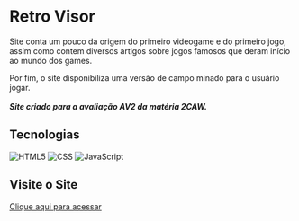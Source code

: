 # Retro Visor

Site conta um pouco da origem do primeiro videogame e do primeiro jogo, assim como contem diversos 
artigos sobre jogos famosos que deram início ao mundo dos games.

Por fim, o site disponibiliza uma versão de campo minado para o usuário jogar.
\
\
***Site criado para a avaliação AV2 da matéria 2CAW.***

## Tecnologias

![HTML5](https://img.shields.io/badge/-HTML5-333333?style=flat&logo=HTML5)
![CSS](https://img.shields.io/badge/-CSS-333333?style=flat&logo=CSS3&logoColor=1572B6)
![JavaScript](https://img.shields.io/badge/-JavaScript-333333?style=flat&logo=javascript)

## Visite o Site
[Clique aqui para acessar](https://izumi51.github.io/Retro-Visor/)